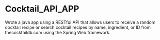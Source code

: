 # Cocktail_API_APP
Wrote a java app using a RESTful API that allows users to receive a random cocktail recipe or search cocktail recipes by name, ingredient, or ID from thecocktaildb.com using the Spring Web framework.

